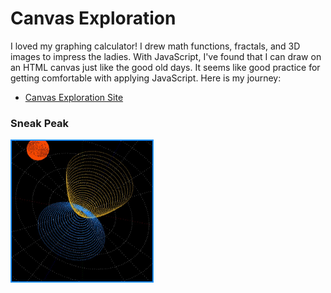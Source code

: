 # Canvas Exploration
I loved my graphing calculator! I drew math functions, fractals, and 3D images to impress the ladies. With JavaScript, I've found that I can draw on an HTML canvas just like the good old days. It seems like good practice for getting comfortable with applying JavaScript. Here is my journey: 
- [Canvas Exploration Site](https://quackersncheese.github.io/Canvas-Exploration/)

### Sneak Peak
[<img src="./images/3D_Drawing1.jpg" height=225 style="border: 2px solid dodgerblue;">](./drawings/drawing13.html)